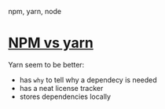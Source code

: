 npm, yarn, node

# [NPM vs yarn](https://www.geeksforgeeks.org/difference-between-npm-and-yarn/)

Yarn seem to be better:
- has `why` to tell why a dependecy is needed
- has a neat license tracker
- stores dependencies locally

